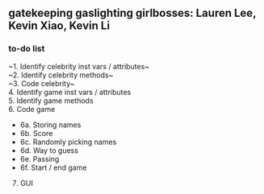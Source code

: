 gatekeeping gaslighting girlbosses: Lauren Lee, Kevin Xiao, Kevin Li
---
### to-do list
~1. Identify celebrity inst vars / attributes~  
~2. Identify celebrity methods~  
~3. Code celebrity~  
4. Identify game inst vars / attributes  
5. Identify game methods  
6. Code game
  - 6a. Storing names  
  - 6b. Score  
  - 6c. Randomly picking names  
  - 6d. Way to guess  
  - 6e. Passing  
  - 6f. Start / end game
  
7. GUI
